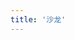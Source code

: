 ```yaml
---
title: '沙龙'
---
```

<script setup>
    import TheSalon from '@/views/interaction/salon-list/TheSalon.vue'
</script>

<TheSalon />
